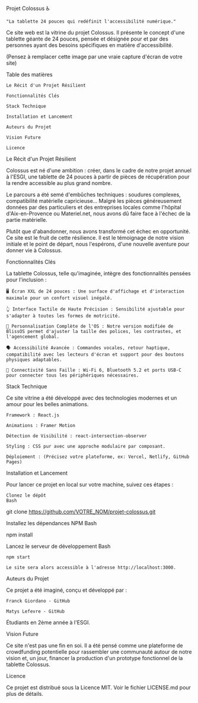 Projet Colossus ♿

    "La tablette 24 pouces qui redéfinit l'accessibilité numérique."

Ce site web est la vitrine du projet Colossus. Il présente le concept d'une tablette géante de 24 pouces, pensée et désignée pour et par des personnes ayant des besoins spécifiques en matière d'accessibilité.

(Pensez à remplacer cette image par une vraie capture d'écran de votre site)

Table des matières

    Le Récit d'un Projet Résilient

    Fonctionnalités Clés

    Stack Technique

    Installation et Lancement

    Auteurs du Projet

    Vision Future

    Licence

Le Récit d'un Projet Résilient

Colossus est né d'une ambition : créer, dans le cadre de notre projet annuel à l'ESGI, une tablette de 24 pouces à partir de pièces de récupération pour la rendre accessible au plus grand nombre.

Le parcours a été semé d'embûches techniques : soudures complexes, compatibilité matérielle capricieuse... Malgré les pièces généreusement données par des particuliers et des entreprises locales comme l'hôpital d'Aix-en-Provence ou Materiel.net, nous avons dû faire face à l'échec de la partie matérielle.

Plutôt que d'abandonner, nous avons transformé cet échec en opportunité. Ce site est le fruit de cette résilience. Il est le témoignage de notre vision initiale et le point de départ, nous l'espérons, d'une nouvelle aventure pour donner vie à Colossus.

Fonctionnalités Clés

La tablette Colossus, telle qu'imaginée, intègre des fonctionnalités pensées pour l'inclusion :

    🖥️ Écran XXL de 24 pouces : Une surface d'affichage et d'interaction maximale pour un confort visuel inégalé.

    👆 Interface Tactile de Haute Précision : Sensibilité ajustable pour s'adapter à toutes les formes de motricité.

    🎨 Personnalisation Complète de l'OS : Notre version modifiée de BlissOS permet d'ajuster la taille des polices, les contrastes, et l'agencement global.

    🗣️ Accessibilité Avancée : Commandes vocales, retour haptique, compatibilité avec les lecteurs d'écran et support pour des boutons physiques adaptables.

    🔌 Connectivité Sans Faille : Wi-Fi 6, Bluetooth 5.2 et ports USB-C pour connecter tous les périphériques nécessaires.

Stack Technique

Ce site vitrine a été développé avec des technologies modernes et un amour pour les belles animations.

    Framework : React.js

    Animations : Framer Motion

    Détection de Visibilité : react-intersection-observer

    Styling : CSS pur avec une approche modulaire par composant.

    Déploiement : (Précisez votre plateforme, ex: Vercel, Netlify, GitHub Pages)

Installation et Lancement

Pour lancer ce projet en local sur votre machine, suivez ces étapes :

    Clonez le dépôt
    Bash

git clone https://github.com/VOTRE_NOM/projet-colossus.git

Installez les dépendances NPM
Bash

npm install

Lancez le serveur de développement
Bash

    npm start

    Le site sera alors accessible à l'adresse http://localhost:3000.

Auteurs du Projet

Ce projet a été imaginé, conçu et développé par :

    Franck Giordano - GitHub

    Matys Lefevre - GitHub

Étudiants en 2ème année à l'ESGI.

Vision Future

Ce site n'est pas une fin en soi. Il a été pensé comme une plateforme de crowdfunding potentielle pour rassembler une communauté autour de notre vision et, un jour, financer la production d'un prototype fonctionnel de la tablette Colossus.

Licence

Ce projet est distribué sous la Licence MIT. Voir le fichier LICENSE.md pour plus de détails.
